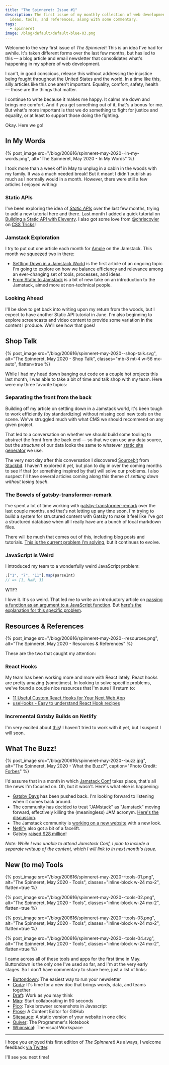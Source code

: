 ```yaml
---
title: "The Spinneret: Issue #1"
description: The first issue of my monthly collection of web development topics,
  ideas, tools, and references, along with some commentary.
tags:
  - spinneret
image: /blog/default/default-blue-03.png
---
```


Welcome to the very first issue of _The Spinneret_! This is an idea I've had for awhile. It's taken different forms over the last few months, but has led to this — a blog article and email newsletter that consolidates what's happening in my sphere of web development.

I can't, in good conscious, release this without addressing the injustice being fought throughout the United States and the world. In a time like this, silly articles like this one aren't important. Equality, comfort, safety, health — those are the things that matter.

I continue to write because it makes me happy. It calms me down and brings me comfort. And if you get something out of it, that's a bonus for me. But what's more important is that we do something to fight for justice and equality, or at least to support those doing the fighting.

Okay. Here we go!

## In My Words

{% post_image
    src="/blog/200616/spinneret-may-2020--in-my-words.png",
    alt="The Spinneret, May 2020 - In My Words" %}

I took more than a week off in May to unplug in a cabin in the woods with my family. It was a much needed break! But it meant I didn't publish as much as I normally would in a month. However, there were still a few articles I enjoyed writing:

### Static APIs

I've been exploring the idea of [_Static APIs_](/blog/lets-talk-about-static-apis) over the last few months, trying to add a new tutorial here and there. Last month I added a quick tutorial on [Building a Static API with Eleventy](/blog/building-static-api-eleventy). I also got some love from [@chriscoyier](https://twitter.com/chriscoyier) on [CSS Tricks](https://css-tricks.com/wtf-is-a-static-api/)!

### Jamstack Exploration

I try to put out one article each month for [Ample](https://www.helloample.com/blog-categories/jamstack) on the Jamstack. This month we squeezed two in there:

- [Settling Down in a Jamstack World](https://www.helloample.com/blog/settling-down-in-a-jamstack-world) is the first article of an ongoing topic I'm going to explore on how we balance efficiency and relevance among an ever-changing set of tools, processes, and ideas.
- [From Static to Jamstack](https://www.helloample.com/blog/from-static-to-jamstack) is a bit of new take on an introduction to the Jamstack, aimed more at non-technical people.

### Looking Ahead

I'll be slow to get back into writing upon my return from the woods, but I expect to have another Static API tutorial in June. I'm also beginning to explore screencasts and video content to provide some variation in the content I produce. We'll see how that goes!

## Shop Talk

{% post_image
    src="/blog/200616/spinneret-may-2020--shop-talk.svg",
    alt="The Spinneret, May 2020 - Shop Talk",
    classes="mb-8 mt-4 w-56 mx-auto",
    flatten=true %}

While I had my head down banging out code on a couple hot projects this last month, I was able to take a bit of time and talk shop with my team. Here were my three favorite topics:

### Separating the front from the back

Building off my article on settling down in a Jamstack world, it's been tough to work efficiently (by standardizing) without missing cool new tools on the scene. We've struggled much with what CMS we should recommend on any given project.

That led to a conversation on whether we should build some tooling to abstract the front from the back end — so that we can use any data source, but the _structure_ of our data looks the same to whatever [static site generator](https://www.staticgen.com/) we use.

The very next day after this conversation I discovered [Sourcebit](https://github.com/stackbithq/sourcebit) from [Stackbit](https://www.stackbit.com/). I haven't explored it yet, but plan to dig in over the coming months to see if that (or something inspired by that) will solve our problems. I also suspect I'll have several articles coming along this theme of _settling down without losing touch_.

### The Bowels of gatsby-transformer-remark

I've spent a lot of time working with [gatsby-transformer-remark](https://github.com/gatsbyjs/gatsby/tree/master/packages/gatsby-transformer-remark) over the last couple months, and that's not letting up any time soon. I'm trying to build a system for structured content with Gatsby to make it feel like I've got a structured database when all I really have are a bunch of local markdown files.

There will be much that comes out of this, including blog posts and tutorials. [This is the current problem I'm solving](https://spectrum.chat/gatsby-js/general/how-to-build-graphql-types-on-top-of-gatsby-transformer-remark~33ea4f0b-2f97-4fdb-a887-0cc6420e1960), but it continues to evolve.

### JavaScript is Weird

I introduced my team to a wonderfully weird JavaScript problem:

```js
;["1", "7", "11"].map(parseInt)
// => [1, NaN, 3]
```

WTF?

I love it. It's so weird. That led me to write an introductory article on [passing a function as an argument to a JavaScript function](/blog/pass-func-as-arg-javascript). But [here's the explanation for this specific problem](https://medium.com/dailyjs/parseint-mystery-7c4368ef7b21).

## Resources & References

{% post_image
    src="/blog/200616/spinneret-may-2020--resources.png",
    alt="The Spinneret, May 2020 - Resources & References" %}

These are the two that caught my attention:

### React Hooks

My team has been working more and more with React lately. React hooks are pretty amazing (sometimes). In looking to solve specific problems, we've found a couple nice resources that I'm sure I'll return to:

- [11 Useful Custom React Hooks for Your Next Web App](https://blog.bitsrc.io/11-useful-custom-react-hooks-for-your-next-app-c66307cf0f0c)
- [useHooks - Easy to understand React Hook recipes](https://usehooks.com/)

### Incremental Gatsby Builds on Netlify

I'm very excited about [this](https://www.netlify.com/blog/2020/04/23/enable-gatsby-incremental-builds-on-netlify/)! I haven't tried to work with it yet, but I suspect I will soon.

## What The Buzz!

{% post_image
    src="/blog/200616/spinneret-may-2020--buzz.jpg",
    alt="The Spinneret, May 2020 - What the Buzz?",
    caption="Photo Credit: [Forbes](https://www.forbes.com/sites/davidjeans/2020/05/27/gatsby-website-building-startup-backed-by-index-ventures-raises-28-million/)" %}

I'd assume that in a month in which [Jamstack Conf](https://jamstackconf.com/) takes place, that's all the news I'm focused on. Oh, but it wasn't. Here's what else is happening:

- [Gatsby Days](https://www.gatsbyjs.com/resources/gatsby-days/) has been pushed back. I'm looking forward to listening when it comes back around.
- The community has decided to treat "JAMstack" as "Jamstack" moving forward, effectively killing the (meaningless) JAM acronym. [Here's the discussion](https://github.com/jamstack/jamstack.org/issues/279#issuecomment-607896059).
- The Jamstack community is [working on a new website](https://next--jamstack-site.netlify.app/) with a new look.
- [Netlify](https://www.netlify.com/) also got a bit of a facelift.
- Gatsby [raised \$28 million](https://www.forbes.com/sites/davidjeans/2020/05/27/gatsby-website-building-startup-backed-by-index-ventures-raises-28-million/#7aaede57f3e0)!

_Note: While I was unable to attend Jamstack Conf, I plan to include a separate writeup of the content, which I will link to in next month's issue._

## New (to me) Tools

<div class="flex items-center justify-center mt-4 my-6">

{% post_image
    src="/blog/200616/spinneret-may-2020--tools-01.png",
    alt="The Spinneret, May 2020 - Tools",
    classes="inline-block w-24 mx-2",
    flatten=true %}

{% post_image
    src="/blog/200616/spinneret-may-2020--tools-02.png",
    alt="The Spinneret, May 2020 - Tools",
    classes="inline-block w-24 mx-2",
    flatten=true %}

{% post_image
    src="/blog/200616/spinneret-may-2020--tools-03.png",
    alt="The Spinneret, May 2020 - Tools",
    classes="inline-block w-24 mx-2",
    flatten=true %}

{% post_image
    src="/blog/200616/spinneret-may-2020--tools-04.svg",
    alt="The Spinneret, May 2020 - Tools",
    classes="inline-block w-24 mx-2",
    flatten=true %}

</div>

I came across all of these tools and apps for the first time in May. Buttondown is the only one I've used so far, and I'm at the very early stages. So I don't have commentary to share here, just a list of links:

- [Buttondown](https://buttondown.email/): The easiest way to run your newsletter
- [Coda](https://coda.io/welcome): It's time for a new doc that brings words, data, and teams together
- [Draft](https://draft.io/): Work as you may think
- [Miro](https://miro.com/features/): Start collaborating in 90 seconds
- [Pico](https://github.com/nikersify/pico): Take browser screenshots in Javascript
- [Prose](http://prose.io/): A Content Editor for GitHub
- [Sitesauce](https://sitesauce.app/): A static version of your website in one click
- [Quiver](https://happenapps.com/): The Programmer's Notebook
- [Whimsical](https://whimsical.com/flowcharts): The visual Workspace

---

I hope you enjoyed this first edition of _The Spinneret!_ As always, I welcome feedback [via Twitter](https://twitter.com/seancdavis29).

I'll see you next time!
